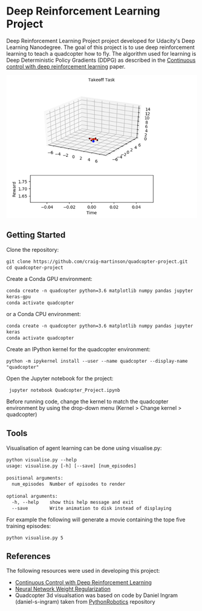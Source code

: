 # Deep Reinforcement Learning Project

Deep Reinforcement Learning Project project developed for Udacity's Deep Learning Nanodegree. The goal of this project is to use deep reinforcement learning to teach a quadcopter how to fly. The algorithm used for learning is Deep Deterministic Policy Gradients (DDPG) as described in the [Continuous control with deep reinforcement learning](https://arxiv.org/abs/1509.02971) paper.

![Quadcopter](movie.gif)

## Getting Started

Clone the repository:

``` batch
git clone https://github.com/craig-martinson/quadcopter-project.git
cd quadcopter-project
```

Create a Conda GPU environment:

``` batch
conda create -n quadcopter python=3.6 matplotlib numpy pandas jupyter keras-gpu
conda activate quadcopter
 ```

 or a Conda CPU environment:

 ``` batch
conda create -n quadcopter python=3.6 matplotlib numpy pandas jupyter keras
conda activate quadcopter
 ```

Create an IPython kernel for the quadcopter environment:

``` batch
python -m ipykernel install --user --name quadcopter --display-name "quadcopter"
 ```

Open the Jupyter notebook for the project:

``` batch
 jupyter notebook Quadcopter_Project.ipynb
```

Before running code, change the kernel to match the quadcopter environment by using the drop-down menu (Kernel > Change kernel > quadcopter)

## Tools

Visualisation of agent learning can be done using visualise.py:

```
python visualise.py --help
usage: visualise.py [-h] [--save] [num_episodes]

positional arguments:
  num_episodes  Number of episodes to render

optional arguments:
  -h, --help    show this help message and exit
  --save        Write animation to disk instead of displaying
```

For example the following will generate a movie containing the tope five training episodes:

```
python visualise.py 5
```

## References

The following resources were used in developing this project:

- [Continuous Control with Deep Reinforcement Learning](https://arxiv.org/abs/1509.02971)
- [Neural Network Weight Regularization](https://chrisalbon.com/deep_learning/keras/neural_network_weight_regularization/)
- Quadcopter 3d visualsation was based on code by Daniel Ingram (daniel-s-ingram) taken from [PythonRobotics](https://github.com/AtsushiSakai/PythonRobotics) repository
